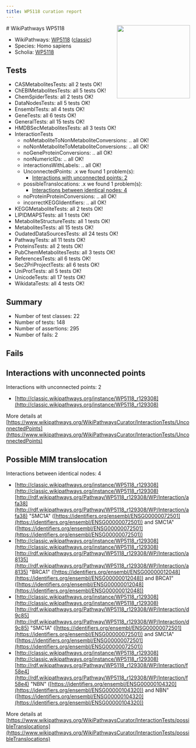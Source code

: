 ```yaml
---
title: WP5118 curation report
---
```


<img style="float: right; width: 200px" src="https://upload.wikimedia.org/wikipedia/commons/thumb/8/83/Wplogo_with_text_500.png/640px-Wplogo_with_text_500.png" />
# WikiPathways WP5118

* WikiPathways: [WP5118](https://wikipathways.org/pathways/WP5118) ([classic](https://classic.wikipathways.org/instance/WP5118))
* Species: Homo sapiens
* Scholia: [WP5118](https://scholia.toolforge.org/wikipathways/WP5118)
## Tests
* CASMetabolitesTests: all 2 tests OK!
* ChEBIMetabolitesTests: all 5 tests OK!
* ChemSpiderTests: all 2 tests OK!
* DataNodesTests: all 5 tests OK!
* EnsemblTests: all 4 tests OK!
* GeneTests: all 6 tests OK!
* GeneralTests: all 15 tests OK!
* HMDBSecMetabolitesTests: all 3 tests OK!
* InteractionTests
    * noMetaboliteToNonMetaboliteConversions: .. all OK!
    * noNonMetaboliteToMetaboliteConversions: .. all OK!
    * noGeneProteinConversions: .. all OK!
    * nonNumericIDs: .. all OK!
    * interactionsWithLabels: .. all OK!
    * UnconnectedPoints: .x we found 1 problem(s):
        * [Interactions with unconnected points: 2](#35a61ada)
    * possibleTranslocations: .x we found 1 problem(s):
        * [Interactions between identical nodes: 4](#1c118209)
    * noProteinProteinConversions: .. all OK!
    * incorrectKEGGIdentifiers: .. all OK!
* KEGGMetaboliteTests: all 2 tests OK!
* LIPIDMAPSTests: all 1 tests OK!
* MetaboliteStructureTests: all 1 tests OK!
* MetabolitesTests: all 15 tests OK!
* OudatedDataSourcesTests: all 24 tests OK!
* PathwayTests: all 11 tests OK!
* ProteinsTests: all 2 tests OK!
* PubChemMetabolitesTests: all 3 tests OK!
* ReferencesTests: all 6 tests OK!
* Sec2PriProjectTests: all 6 tests OK!
* UniProtTests: all 5 tests OK!
* UnicodeTests: all 17 tests OK!
* WikidataTests: all 4 tests OK!


## Summary

* Number of test classes: 22
* Number of tests: 148
* Number of assertions: 295
* Number of fails: 2

## Fails

<a name="35a61ada" />

## Interactions with unconnected points

Interactions with unconnected points: 2

* [http://classic.wikipathways.org/instance/WP5118_r129308](http://classic.wikipathways.org/instance/WP5118_r129308)


More details at [https://www.wikipathways.org/WikiPathwaysCurator/InteractionTests/UnconnectedPoints](https://www.wikipathways.org/WikiPathwaysCurator/InteractionTests/UnconnectedPoints)

<a name="1c118209" />

## Possible MIM translocation

Interactions between identical nodes: 4

* [http://classic.wikipathways.org/instance/WP5118_r129308](http://classic.wikipathways.org/instance/WP5118_r129308) [http://rdf.wikipathways.org/Pathway/WP5118_r129308/WP/Interaction/afa38](http://rdf.wikipathways.org/Pathway/WP5118_r129308/WP/Interaction/afa38) "SMC1A" ([https://identifiers.org/ensembl/ENSG00000072501](https://identifiers.org/ensembl/ENSG00000072501)) and 
SMC1A" ([https://identifiers.org/ensembl/ENSG00000072501](https://identifiers.org/ensembl/ENSG00000072501))
* [http://classic.wikipathways.org/instance/WP5118_r129308](http://classic.wikipathways.org/instance/WP5118_r129308) [http://rdf.wikipathways.org/Pathway/WP5118_r129308/WP/Interaction/a8135](http://rdf.wikipathways.org/Pathway/WP5118_r129308/WP/Interaction/a8135) "BRCA1" ([https://identifiers.org/ensembl/ENSG00000012048](https://identifiers.org/ensembl/ENSG00000012048)) and 
BRCA1" ([https://identifiers.org/ensembl/ENSG00000012048](https://identifiers.org/ensembl/ENSG00000012048))
* [http://classic.wikipathways.org/instance/WP5118_r129308](http://classic.wikipathways.org/instance/WP5118_r129308) [http://rdf.wikipathways.org/Pathway/WP5118_r129308/WP/Interaction/d9c85](http://rdf.wikipathways.org/Pathway/WP5118_r129308/WP/Interaction/d9c85) "SMC1A" ([https://identifiers.org/ensembl/ENSG00000072501](https://identifiers.org/ensembl/ENSG00000072501)) and 
SMC1A" ([https://identifiers.org/ensembl/ENSG00000072501](https://identifiers.org/ensembl/ENSG00000072501))
* [http://classic.wikipathways.org/instance/WP5118_r129308](http://classic.wikipathways.org/instance/WP5118_r129308) [http://rdf.wikipathways.org/Pathway/WP5118_r129308/WP/Interaction/f58e4](http://rdf.wikipathways.org/Pathway/WP5118_r129308/WP/Interaction/f58e4) "NBN" ([https://identifiers.org/ensembl/ENSG00000104320](https://identifiers.org/ensembl/ENSG00000104320)) and 
NBN" ([https://identifiers.org/ensembl/ENSG00000104320](https://identifiers.org/ensembl/ENSG00000104320))


More details at [https://www.wikipathways.org/WikiPathwaysCurator/InteractionTests/possibleTranslocations](https://www.wikipathways.org/WikiPathwaysCurator/InteractionTests/possibleTranslocations)

